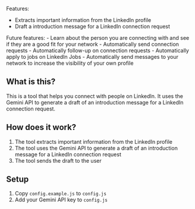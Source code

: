 Features:
- Extracts important information from the LinkedIn profile
- Draft a introduction message for a LinkedIn connection request

Future features:
    - Learn about the person you are connecting with and see if 
        they are a good fit for your network
    - Automatically send connection requests
    - Automatically follow-up on connection requests
    - Automatically apply to jobs on LinkedIn Jobs
    - Automatically send messages to your network to 
        increase the visibility of your own profile

## What is this?
This is a tool that helps you connect with people on LinkedIn. It uses the Gemini API to generate a draft of an introduction message for a LinkedIn connection request.

## How does it work?
1. The tool extracts important information from the LinkedIn profile
2. The tool uses the Gemini API to generate a draft of an introduction message for a LinkedIn connection request
3. The tool sends the draft to the user
    
## Setup
1. Copy `config.example.js` to `config.js`
2. Add your Gemini API key to `config.js`



